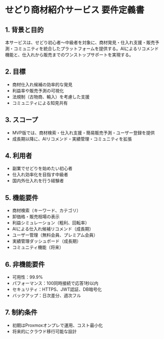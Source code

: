 # せどり商材紹介サービス 要件定義書

## 1. 背景と目的
本サービスは、せどり初心者〜中級者を対象に、商材発見・仕入れ支援・販売予測・コミュニティを統合したプラットフォームを提供する。AIによるリコメンド機能と、仕入れから販売までのワンストップサポートを実現する。

## 2. 目標
- 商材仕入れ候補の効率的な発見
- 利益率や販売予測の可視化
- 法規制（古物商、輸入）を考慮した支援
- コミュニティによる知見共有

## 3. スコープ
- MVP版では、商材検索・仕入れ支援・簡易販売予測・ユーザー登録を提供
- 成長期以降に、AIリコメンド・実績管理・コミュニティを拡張

## 4. 利用者
- 副業でせどりを始めたい初心者
- 仕入れ効率化を目指す中級者
- 国内外仕入れを行う経験者

## 5. 機能要件
- 商材検索（キーワード、カテゴリ）
- 卸価格・販売相場の表示
- 利益シミュレーション（粗利、回転率）
- AIによる仕入れ候補リコメンド（成長期）
- ユーザー管理（無料会員、プレミアム会員）
- 実績管理ダッシュボード（成長期）
- コミュニティ機能（将来）

## 6. 非機能要件
- 可用性：99.9%
- パフォーマンス：100同時接続で応答1秒以内
- セキュリティ：HTTPS、JWT認証、DB暗号化
- バックアップ：日次差分、週次フル

## 7. 制約条件
- 初期はProxmoxオンプレで運用、コスト最小化
- 将来的にクラウド移行可能な設計
